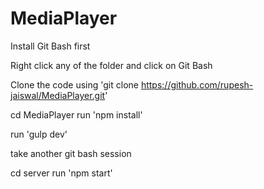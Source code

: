 # MediaPlayer
Install Git Bash first

Right click any of the folder and click on Git Bash

Clone the code using 'git clone https://github.com/rupesh-jaiswal/MediaPlayer.git'

cd MediaPlayer
run 'npm install'

run 'gulp dev'

take another git bash session

cd server
run 'npm start'
